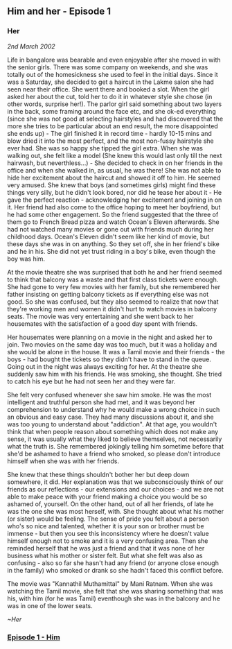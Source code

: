 ## Him and her - Episode 1

### Her



_2nd March 2002_

Life in bangalore was bearable and even enjoyable after she moved in with the senior girls. There was some company on weekends, and she was totally out of the homesickness she used to feel in the initial days. Since it was a Saturday, she decided to get a haircut in the Lakme salon she had seen near their office. She went there and booked a slot. When the girl asked her about the cut, told her to do it in whatever style she chose (in other words, surprise her!). The parlor girl said something about two layers in the back, some framing around the face etc, and she ok-ed everything (since she was not good at selecting hairstyles and had discovered that the more she tries to be particular about an end result, the more disappointed she ends up) - The girl finished it in record time - hardly 10-15 mins and blow dried it into the most perfect, and the most non-fussy hairstyle she ever had. She was so happy she tipped the girl extra. When she was walking out, she felt like a model (She knew this would last only till the next hairwash, but neverthless...) - She decided to check in on her friends in the office and when she walked in, as usual, he was there! She was not able to hide her excitement about the haircut and showed it off to him. He seemed very amused. She knew that boys (and sometimes girls) might find these things very silly, but he didn't look bored, nor did he tease her about it - He gave the perfect reaction - acknowledging her excitement and joining in on it. Her friend had also come to the office hoping to meet her boyfriend, but he had some other engagement. So the friend suggested that the three of them go to French Bread pizza and watch Ocean's Eleven afterwards. She had not watched many movies or gone out with friends much during her childhood days. Ocean's Eleven didn't seem like her kind of movie, but these days she was in on anything. So they set off, she in her friend's bike and he in his. She did not yet trust riding in a boy's bike, even though the boy was him.

At the movie theatre she was surprised that both he and her friend seemed to think that balcony was a waste and that first class tickets were enough. She had gone to very few movies with her family, but she remembered her father insisting on getting balcony tickets as if everything else was not good. So she was confused, but they also seemed to realize that now that they're working men and women it didn't hurt to watch movies in balcony seats. The movie was very entertaining and she went back to her housemates with the satisfaction of a good day spent with friends.

Her housemates were planning on a movie in the night and asked her to join. Two movies on the same day was too much, but it was a holiday and she would be alone in the house. It was a Tamil movie and their friends - the boys - had bought the tickets so they didn't have to stand in the queue. Going out in the night was always exciting for her. At the theatre she suddenly saw him with his friends. He was smoking, she thought. She tried to catch his eye but he had not seen her and they were far. 

She felt very confused whenever she saw him smoke. He was the most intelligent and truthful person she had met, and it was beyond her comprehension to understand why he would make a wrong choice in such an obvious and easy case. They had many discussions about it, and she was too young to understand about "addiction". At that age, you wouldn't think that when people reason about something which does not make any sense, it was usually what they liked to believe themselves, not necessarily what the truth is. She remembered jokingly telling him sometime before that she'd be ashamed to have a friend who smoked, so please don't introduce himself when she was with her friends.  

She knew that these things shouldn't bother her but deep down somewhere, it did. Her explanation was that we subconsciously think of our friends as our reflections - our extensions and our choices - and we are not able to make peace with your friend making a choice you would be so ashamed of, yourself. On the other hand, out of all her friends, of late he was the one she was most herself, with. She  thought about what his mother (or sister) would be feeling. The sense of pride you felt about a person who's so nice and talented, whether it is your son or brother must be immense - but then you see this inconsistency where he doesn't value himself enough not to smoke and it is a very confusing area. Then she reminded herself that he was just a friend and that it was none of her business what his mother or sister felt. But what she felt was also as confusing - also so far she hasn't had any friend (or anyone close enough in the family) who smoked or drank so she hadn't faced this conflict before.

The movie was "Kannathil Muthamittal" by Mani Ratnam. When she was watching the Tamil movie, she felt that she was sharing something that was his, with him (for he was Tamil) eventhough she was in the balcony and he was in one of the lower seats.

_~Her_

### [Episode 1 - Him](him1.md)
